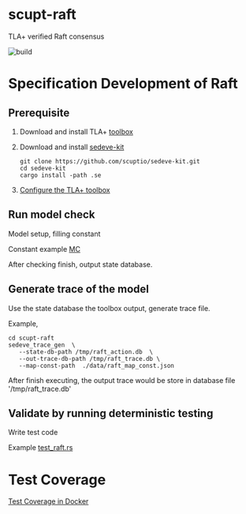 # scupt-raft

TLA+ verified Raft consensus

![build](https://github.com/scuptio/scupt-raft/actions/workflows/build.yaml/badge.svg)


# Specification Development of Raft

## Prerequisite

1. Download and install TLA+ [toolbox](https://github.com/tlaplus/tlaplus/releases)

2. Download and install [sedeve-kit](https://github.com/scuptio/sedeve-kit.git)

   ```
   git clone https://github.com/scuptio/sedeve-kit.git
   cd sedeve-kit
   cargo install -path .se
   ```
3. [Configure the TLA+ toolbox](https://github.com/scuptio/sedeve-kit/blob/main/doc/configuring_toolbox.md)
   
## Run model check
   
   Model setup, filling constant
   
   Constant example [MC](data/MC_1n.tla)
   
   After checking finish, output state database.

## Generate trace of the model
   Use the state database the toolbox output, generate trace file.

   Example,
   ```
   cd scupt-raft
   sedeve_trace_gen  \
      --state-db-path /tmp/raft_action.db  \
      --out-trace-db-path /tmp/raft_trace.db \
      --map-const-path  ./data/raft_map_const.json
   ```
   
   After finish executing, the output trace would be store in database file '/tmp/raft_trace.db'

## Validate by running deterministic testing
   
   Write test code
   
   Example [test_raft.rs](src/test_raft_1n.rs)

# Test Coverage

[Test Coverage in Docker](doc/coverage.md)